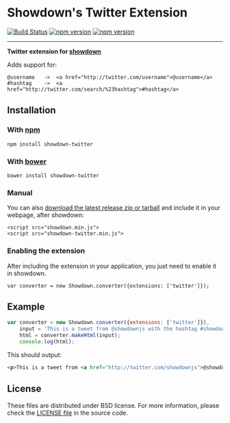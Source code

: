 Showdown's Twitter Extension
==========================

[![Build Status](https://travis-ci.org/showdownjs/twitter-extension.svg)](https://travis-ci.org/showdownjs/twitter-extension) [![npm version](https://badge.fury.io/js/showdown-twitter.svg)](http://badge.fury.io/js/showdown-twitter) [![npm version](https://badge.fury.io/bo/showdown-twitter.svg)](http://badge.fury.io/bo/showdown-twitter) 

------

**Twitter extension for [showdown](https://github.com/showdownjs/showdown)**

Adds support for:

    @username   ->  <a href="http://twitter.com/username">@username</a>
    #hashtag    ->  <a href="http://twitter.com/search/%23hashtag">#hashtag</a>


## Installation

### With [npm](http://npmjs.org)

    npm install showdown-twitter

### With [bower](http://bower.io/)

    bower install showdown-twitter

### Manual

You can also [download the latest release zip or tarball](https://github.com/showdownjs/twitter-extension/releases) and include it in your webpage, after showdown:

    <script src="showdown.min.js">
    <script src="showdown-twitter.min.js">

### Enabling the extension

After including the extension in your application, you just need to enable it in showdown.

    var converter = new Showdown.converter({extensions: ['twitter']});

## Example

```javascript
var converter = new Showdown.converter({extensions: ['twitter']}),
    input = 'This is a tweet from @showdownjs with the hashtag #showdownRules',
    html = converter.makeHtml(input);
    console.log(html);
```

This should output:

```html
<p>This is a tweet from <a href="http://twitter.com/showdownjs">@showdownjs</a> with the hashtag <a href="http://twitter.com/search/%23showdownRules">#showdownRules</a></p>
```

## License
These files are distributed under BSD license. For more information, please check the [LICENSE file](https://github.com/showdownjs/twitter-extension/blob/master/LICENSE) in the source code.

